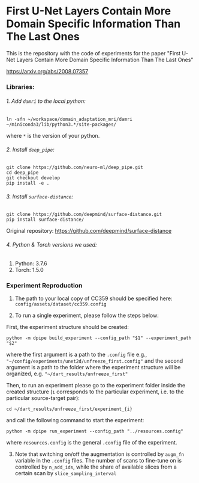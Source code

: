 # First U-Net Layers Contain More Domain Specific Information Than The Last Ones

This is the repository with the code of experiments for the paper "First U-Net Layers Contain More Domain Specific Information Than The Last Ones"

https://arxiv.org/abs/2008.07357


### Libraries:

###### 1. Add `damri` to the local python:
```
ln -sfn ~/workspace/domain_adaptation_mri/damri ~/miniconda3/lib/python3.*/site-packages/
``` 
where `*` is the version of your python.

###### 2. Install `deep_pipe`:
```
git clone https://github.com/neuro-ml/deep_pipe.git
cd deep_pipe
git checkout develop
pip install -e .
```

###### 3. Install `surface-distance`:
```
git clone https://github.com/deepmind/surface-distance.git
pip install surface-distance/
```

Original repository: https://github.com/deepmind/surface-distance

###### 4. Python & Torch versions we used:
1) Python: 3.7.6
2) Torch: 1.5.0 

### Experiment Reproduction

1) The path to your local copy of CC359 should be specified here: `config/assets/dataset/cc359.config`

2) To run a single experiment, please follow the steps below:

First, the experiment structure should be created:
```
python -m dpipe build_experiment --config_path "$1" --experiment_path "$2"
```

where the first argument is a path to the `.config` file e.g., `"~/config/experiments/unet2d/unfreeze_first.config"` and the second argument is a path to the folder where the experiment structure will be organized, e.g. `"~/dart_results/unfreeze_first"`

Then, to run an experiment please go to the experiment folder inside the created structure (`i` corresponds to the particular experiment, i.e. to the particular source-target pair):
```
cd ~/dart_results/unfreeze_first/experiment_{i} 
```

and call the following command to start the experiment:

```
python -m dpipe run_experiment --config_path "../resources.config"
```

where `resources.config` is the general `.config` file of the experiment.

3) Note that switching on/off the augmentation is controlled by `augm_fn` variable in the `.config` files. The number of scans to fine-tune on is controlled by `n_add_ids`, while the share of available slices from a certain scan by `slice_sampling_interval`
